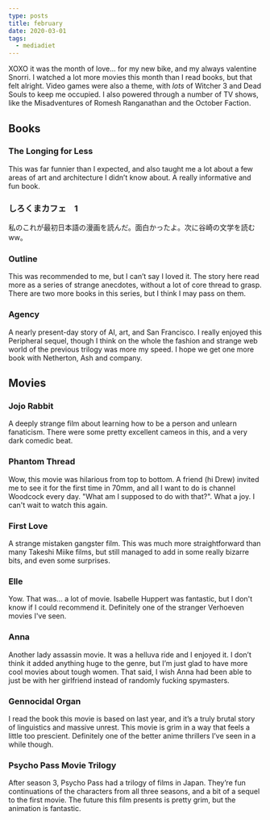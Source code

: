 ```yaml
---
type: posts
title: february
date: 2020-03-01
tags:
  - mediadiet
---
```


XOXO it was the month of love... for my new bike, and my always valentine Snorri. I watched a lot more movies this month than I read books, but that felt alright. Video games were also a theme, with _lots_ of Witcher 3 and Dead Souls to keep me occupied. I also powered through a number of TV shows, like the Misadventures of Romesh Ranganathan and the October Faction.

## Books

### The Longing for Less

This was far funnier than I expected, and also taught me a lot about a few areas of art and architecture I didn’t know about. A really informative and fun book.

### しろくまカフェ　1

私のこれが最初日本語の漫画を読んだ。面白かったよ。次に谷崎の文学を読むww。

### Outline

This was recommended to me, but I can’t say I loved it. The story here read more as a series of strange anecdotes, without a lot of core thread to grasp. There are two more books in this series, but I think I may pass on them.

### Agency

A nearly present-day story of AI, art, and San Francisco. I really enjoyed this Peripheral sequel, though I think on the whole the fashion and strange web world of the previous trilogy was more my speed. I hope we get one more book with Netherton, Ash and company.

## Movies

### Jojo Rabbit

A deeply strange film about learning how to be a person and unlearn fanaticism. There were some pretty excellent cameos in this, and a very dark comedic beat.

### Phantom Thread

Wow, this movie was hilarious from top to bottom. A friend (hi Drew) invited me to see it for the first time in 70mm, and all I want to do is channel Woodcock every day. "What am I supposed to do with that?". What a joy. I can't wait to watch this again.

### First Love

A strange mistaken gangster film. This was much more straightforward than many Takeshi Miike films, but still managed to add in some really bizarre bits, and even some surprises.

### Elle

Yow. That was... a lot of movie. Isabelle Huppert was fantastic, but I don't know if I could recommend it. Definitely one of the stranger Verhoeven movies I've seen.

### Anna

Another lady assassin movie. It was a helluva ride and I enjoyed it. I don’t think it added anything huge to the genre, but I’m just glad to have more cool movies about tough women. That said, I wish Anna had been able to just be with her girlfriend instead of randomly fucking spymasters.

### Gennocidal Organ

I read the book this movie is based on last year, and it’s a truly brutal story of linguistics and massive unrest. This movie is grim in a way that feels a little too prescient. Definitely one of the better anime thrillers I’ve seen in a while though.

### Psycho Pass Movie Trilogy

After season 3, Psycho Pass had a trilogy of films in Japan. They’re fun continuations of the characters from all three seasons, and a bit of a sequel to the first movie. The future this film presents is pretty grim, but the animation is fantastic.
